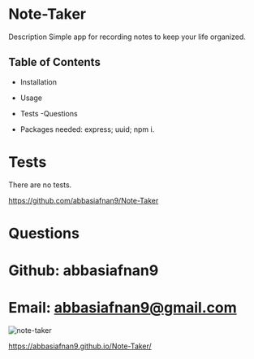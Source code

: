 # Note-Taker

Description
Simple app for recording notes to keep your life organized.

## Table of Contents
- Installation
- Usage
- Tests
-Questions

- Packages needed: express; uuid; npm i.

# Tests
There are no tests.


https://github.com/abbasiafnan9/Note-Taker

# Questions
# Github: abbasiafnan9
# Email: abbasiafnan9@gmail.com


![note-taker](https://user-images.githubusercontent.com/86696292/138398201-bd17a93f-ac29-4316-b6ea-6ef9de261cd9.PNG)

https://abbasiafnan9.github.io/Note-Taker/
